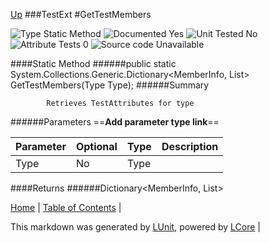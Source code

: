 [Up](TestExt.md)
###TestExt
#GetTestMembers

![Type Static Method](http://b.repl.ca/v1/Type-Static%20Method-lightgrey.png) ![Documented Yes](http://b.repl.ca/v1/Documented-Yes-brightgreen.png) ![Unit Tested No](http://b.repl.ca/v1/Unit%20Tested-No-lightgrey.png) ![Attribute Tests 0](http://b.repl.ca/v1/Attribute%20Tests-0-lightgrey.png) ![Source code Unavailable](http://b.repl.ca/v1/Source%20code-Unavailable-red.png)

####Static Method
######public static System.Collections.Generic.Dictionary<MemberInfo, List<ILUnitAttribute>> GetTestMembers(Type Type);
######Summary

            Retrieves TestAttributes for type 
######Parameters
==__Add parameter type link__==

Parameter | Optional | Type | Description
:---  | :---  | :---  | :--- 
Type | No | Type | 

####Returns
######Dictionary<MemberInfo, List<ILUnitAttribute>>

[Home](../../README.md) | [Table of Contents](../../TableOfContents.md) | 


This markdown was generated by [LUnit](https://github.com/CodeSingularity/LUnit), powered by [LCore](https://github.com/CodeSingularity/LCore) | 

